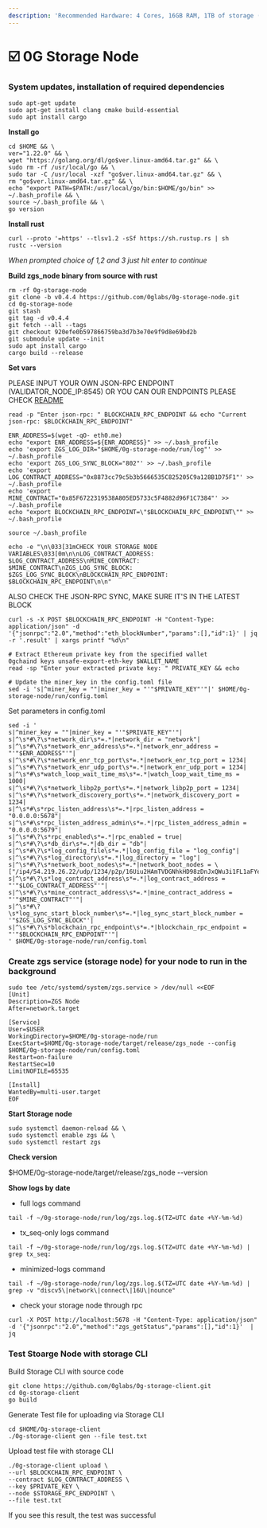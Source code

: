 ```yaml
---
description: 'Recommended Hardware: 4 Cores, 16GB RAM, 1TB of storage (NVME)'
---
```


# ☑️ 0G Storage Node

### **System updates, installation of required dependencies** <a href="#system-updates-installation-of-required-dependencies" id="system-updates-installation-of-required-dependencies"></a>

```
sudo apt-get update
sudo apt-get install clang cmake build-essential
sudo apt install cargo
```

**Install go**

```
cd $HOME && \
ver="1.22.0" && \
wget "https://golang.org/dl/go$ver.linux-amd64.tar.gz" && \
sudo rm -rf /usr/local/go && \
sudo tar -C /usr/local -xzf "go$ver.linux-amd64.tar.gz" && \
rm "go$ver.linux-amd64.tar.gz" && \
echo "export PATH=$PATH:/usr/local/go/bin:$HOME/go/bin" >> ~/.bash_profile && \
source ~/.bash_profile && \
go version
```

**Install rust**

```
curl --proto '=https' --tlsv1.2 -sSf https://sh.rustup.rs | sh
rustc --version
```

_When prompted choice of 1,2 and 3 just hit enter to continue_

**Build zgs\_node binary from source with rust**

```
rm -rf 0g-storage-node
git clone -b v0.4.4 https://github.com/0glabs/0g-storage-node.git
cd 0g-storage-node
git stash
git tag -d v0.4.4
git fetch --all --tags
git checkout 920efe0b597866759ba3d7b3e70e9f9d8e69bd2b
git submodule update --init
sudo apt install cargo
cargo build --release
```

**Set vars**

PLEASE INPUT YOUR OWN JSON-RPC ENDPOINT (VALIDATOR\_NODE\_IP:8545) OR YOU CAN OUR ENDPOINTS PLEASE CHECK [README](https://github.com/hubofvalley/Testnet-Guides/blob/main/0g%20\(zero-gravity\)/README.md)

```
read -p "Enter json-rpc: " BLOCKCHAIN_RPC_ENDPOINT && echo "Current json-rpc: $BLOCKCHAIN_RPC_ENDPOINT"
```

```
ENR_ADDRESS=$(wget -qO- eth0.me)
echo "export ENR_ADDRESS=${ENR_ADDRESS}" >> ~/.bash_profile
echo 'export ZGS_LOG_DIR="$HOME/0g-storage-node/run/log"' >> ~/.bash_profile
echo 'export ZGS_LOG_SYNC_BLOCK="802"' >> ~/.bash_profile
echo 'export LOG_CONTRACT_ADDRESS="0x8873cc79c5b3b5666535C825205C9a128B1D75F1"' >> ~/.bash_profile
echo 'export MINE_CONTRACT="0x85F6722319538A805ED5733c5F4882d96F1C7384"' >> ~/.bash_profile
echo "export BLOCKCHAIN_RPC_ENDPOINT=\"$BLOCKCHAIN_RPC_ENDPOINT\"" >> ~/.bash_profile

source ~/.bash_profile

echo -e "\n\033[31mCHECK YOUR STORAGE NODE VARIABLES\033[0m\n\nLOG_CONTRACT_ADDRESS: $LOG_CONTRACT_ADDRESS\nMINE_CONTRACT: $MINE_CONTRACT\nZGS_LOG_SYNC_BLOCK: $ZGS_LOG_SYNC_BLOCK\nBLOCKCHAIN_RPC_ENDPOINT: $BLOCKCHAIN_RPC_ENDPOINT\n\n"
```

ALSO CHECK THE JSON-RPC SYNC, MAKE SURE IT'S IN THE LATEST BLOCK

```
curl -s -X POST $BLOCKCHAIN_RPC_ENDPOINT -H "Content-Type: application/json" -d '{"jsonrpc":"2.0","method":"eth_blockNumber","params":[],"id":1}' | jq -r '.result' | xargs printf "%d\n"
```



```
# Extract Ethereum private key from the specified wallet
0gchaind keys unsafe-export-eth-key $WALLET_NAME
read -sp "Enter your extracted private key: " PRIVATE_KEY && echo

# Update the miner_key in the config.toml file
sed -i 's|^miner_key = ""|miner_key = "'"$PRIVATE_KEY"'"|' $HOME/0g-storage-node/run/config.toml
```

Set parameters in config.toml

```
sed -i '
s|^miner_key = ""|miner_key = "'"$PRIVATE_KEY"'"|
s|^\s*#\?\s*network_dir\s*=.*|network_dir = "network"|
s|^\s*#\?\s*network_enr_address\s*=.*|network_enr_address = "'"$ENR_ADDRESS"'"|
s|^\s*#\?\s*network_enr_tcp_port\s*=.*|network_enr_tcp_port = 1234|
s|^\s*#\?\s*network_enr_udp_port\s*=.*|network_enr_udp_port = 1234|
s|^\s*#\s*watch_loop_wait_time_ms\s*=.*|watch_loop_wait_time_ms = 1000|
s|^\s*#\?\s*network_libp2p_port\s*=.*|network_libp2p_port = 1234|
s|^\s*#\?\s*network_discovery_port\s*=.*|network_discovery_port = 1234|
s|^\s*#\s*rpc_listen_address\s*=.*|rpc_listen_address = "0.0.0.0:5678"|
s|^\s*#\s*rpc_listen_address_admin\s*=.*|rpc_listen_address_admin = "0.0.0.0:5679"|
s|^\s*#\?\s*rpc_enabled\s*=.*|rpc_enabled = true|
s|^\s*#\?\s*db_dir\s*=.*|db_dir = "db"|
s|^\s*#\?\s*log_config_file\s*=.*|log_config_file = "log_config"|
s|^\s*#\?\s*log_directory\s*=.*|log_directory = "log"|
s|^\s*#\?\s*network_boot_nodes\s*=.*|network_boot_nodes = \["/ip4/54.219.26.22/udp/1234/p2p/16Uiu2HAmTVDGNhkHD98zDnJxQWu3i1FL1aFYeh9wiQTNu4pDCgps","/ip4/52.52.127.117/udp/1234/p2p/16Uiu2HAkzRjxK2gorngB1Xq84qDrT4hSVznYDHj6BkbaE4SGx9oS","/ip4/18.167.69.68/udp/1234/p2p/16Uiu2HAm2k6ua2mGgvZ8rTMV8GhpW71aVzkQWy7D37TTDuLCpgmX"]|
s|^\s*#\?\s*log_contract_address\s*=.*|log_contract_address = "'"$LOG_CONTRACT_ADDRESS"'"|
s|^\s*#\?\s*mine_contract_address\s*=.*|mine_contract_address = "'"$MINE_CONTRACT"'"|
s|^\s*#\?\s*log_sync_start_block_number\s*=.*|log_sync_start_block_number = '"$ZGS_LOG_SYNC_BLOCK"'|
s|^\s*#\?\s*blockchain_rpc_endpoint\s*=.*|blockchain_rpc_endpoint = "'"$BLOCKCHAIN_RPC_ENDPOINT"'"|
' $HOME/0g-storage-node/run/config.toml
```

### **Create zgs service (storage node) for your node to run in the background** <a href="#create-zgs-service-storage-node-for-your-node-to-run-in-the-background" id="create-zgs-service-storage-node-for-your-node-to-run-in-the-background"></a>

```
sudo tee /etc/systemd/system/zgs.service > /dev/null <<EOF
[Unit]
Description=ZGS Node
After=network.target

[Service]
User=$USER
WorkingDirectory=$HOME/0g-storage-node/run
ExecStart=$HOME/0g-storage-node/target/release/zgs_node --config $HOME/0g-storage-node/run/config.toml
Restart=on-failure
RestartSec=10
LimitNOFILE=65535

[Install]
WantedBy=multi-user.target
EOF
```

**Start Storage node**

```
sudo systemctl daemon-reload && \
sudo systemctl enable zgs && \
sudo systemctl restart zgs
```

**Check version**

$HOME/0g-storage-node/target/release/zgs\_node --version

**Show logs by date**

* full logs command

```
tail -f ~/0g-storage-node/run/log/zgs.log.$(TZ=UTC date +%Y-%m-%d)
```

* tx\_seq-only logs command

```
tail -f ~/0g-storage-node/run/log/zgs.log.$(TZ=UTC date +%Y-%m-%d) | grep tx_seq:
```

* minimized-logs command

```
tail -f ~/0g-storage-node/run/log/zgs.log.$(TZ=UTC date +%Y-%m-%d) | grep -v "discv5\|network\|connect\|16U\|nounce"
```

* check your storage node through rpc

```
curl -X POST http://localhost:5678 -H "Content-Type: application/json" -d '{"jsonrpc":"2.0","method":"zgs_getStatus","params":[],"id":1}'  | jq
```

### Test Stoarge Node with storage CLI <a href="#test-stoarge-node-with-storage-cli" id="test-stoarge-node-with-storage-cli"></a>

Build Storage CLI with source code

```
git clone https://github.com/0glabs/0g-storage-client.git
cd 0g-storage-client
go build
```

Generate Test file for uploading via Storage CLI

```
cd $HOME/0g-storage-client
./0g-storage-client gen --file test.txt
```

Upload test file with storage CLI

```
./0g-storage-client upload \
--url $BLOCKCHAIN_RPC_ENDPOINT \
--contract $LOG_CONTRACT_ADDRESS \
--key $PRIVATE_KEY \
--node $STORAGE_RPC_ENDPOINT \
--file test.txt
```

If you see this result, the test was successful

<figure><img src="https://services.dongqn.com/~gitbook/image?url=https%3A%2F%2F4035067140-files.gitbook.io%2F%7E%2Ffiles%2Fv0%2Fb%2Fgitbook-x-prod.appspot.com%2Fo%2Fspaces%252FC9MoDmPzf2bJhCnlF4JC%252Fuploads%252F40sxPXO7brPdjtljH8kI%252Fimage.png%3Falt%3Dmedia%26token%3D7e5093a9-be46-4521-b1ab-9775f430c4ca&#x26;width=768&#x26;dpr=4&#x26;quality=100&#x26;sign=b8221322&#x26;sv=1" alt=""><figcaption></figcaption></figure>
